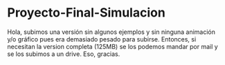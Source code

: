 # Proyecto-Final-Simulacion
Hola, subimos una versión sin algunos ejemplos y sin ninguna animación y/o gráfico pues era demasiado pesado para subirse. Entonces, si necesitan la version
completa (125MB) se los podemos mandar por mail y se los subimos a un drive.
Eso, gracias.

